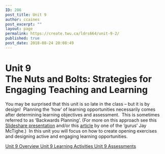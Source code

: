 ```yaml
---
ID: 286
post_title: Unit 9
author: ccaines
post_excerpt: ""
layout: page
permalink: https://create.twu.ca/ldrs664/unit-9-2/
published: true
post_date: 2018-08-24 20:08:49
---
```

<!--themify_builder_static--><h1>Unit 9<br/>The Nuts and Bolts: Strategies for Engaging Teaching and Learning</h1>
 <p>You may be surprised that this unit is so late in the class – but it is by design!  Planning the ‘how’ of learning opportunities necessarily comes after determining learning objectives and assessment.  This is sometimes referred to as ‘Backwards Planning’. (For more on this approach see this <a href="https://www.slideshare.net/edvainker/backwards-planning">Slideshare presentation</a> and/or this <a href="https://www.ascd.org/ASCD/pdf/books/mctighe2004_intro.pdf">article</a> by one of the ‘gurus’ Jay McTighe.)  In this unit you will focus on how to create opening exercises and designing active and engaging learning opportunities.</p>
 
 <a href="https://create.twu.ca/ldrs627-su18/unit-9-overview/"> Unit 9 Overview </a> <a href="https://create.twu.ca/ldrs627-su18/unit-9-learning-activities/"> Unit 9 Learning Activities </a> <a href="https://create.twu.ca/ldrs627-su18/unit-9-topic-1/"> Unit 9 Assessments </a><!--/themify_builder_static-->